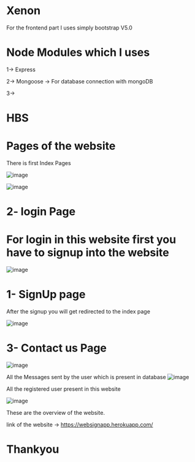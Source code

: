 # Xenon
For the frontend part I uses simply  bootstrap V5.0

# Node Modules which I uses
1-> Express

2-> Mongoose ->
For database connection with mongoDB


3->
# HBS

# Pages of the website 
There is first Index Pages

![image](https://user-images.githubusercontent.com/96713971/196822303-b8e582b8-d169-47a1-a860-40a90d992fe7.png)

![image](https://user-images.githubusercontent.com/96713971/196822367-4f354a58-5cca-4c57-9b75-128de6a80ee0.png)


# 2- login Page
 # For login in this website first you have to signup into the website

![image](https://user-images.githubusercontent.com/96713971/196822503-955a3e46-859f-49ca-a8c0-f7437083b7f0.png)

# 1- SignUp page
After the signup you will get redirected to the index page

![image](https://user-images.githubusercontent.com/96713971/196822560-01ad3e0d-b8ac-405c-821d-18523f6f823e.png)

# 3- Contact us Page


![image](https://user-images.githubusercontent.com/96713971/196822605-a8c4092b-3d5c-4b25-8bea-e5734821af90.png)


All the Messages sent by the user which is present in database
![image](https://user-images.githubusercontent.com/96713971/196823045-4299d8cf-9db5-475f-ac67-49ea451e2e64.png)

All the registered user present in this website

![image](https://user-images.githubusercontent.com/96713971/196823189-791461c1-2bff-479a-bc7a-1552b9d14ba1.png)

These are the overview of the website.

link of the website ->  https://websignapp.herokuapp.com/

# Thankyou




